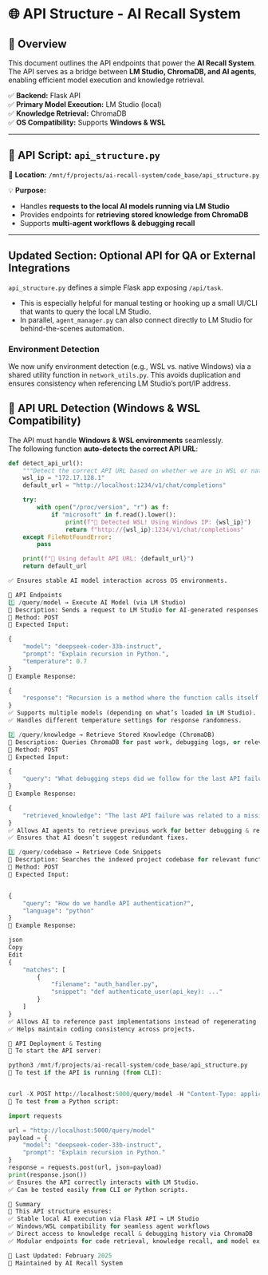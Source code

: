 # 🌐 API Structure - AI Recall System

## **📌 Overview**

This document outlines the API endpoints that power the **AI Recall System**.  
The API serves as a bridge between **LM Studio, ChromaDB, and AI agents**, enabling efficient model execution and knowledge retrieval.

✅ **Backend:** Flask API  
✅ **Primary Model Execution:** LM Studio (local)  
✅ **Knowledge Retrieval:** ChromaDB  
✅ **OS Compatibility:** Supports **Windows & WSL**  

---

## **📂 API Script: `api_structure.py`**

📍 **Location:** `/mnt/f/projects/ai-recall-system/code_base/api_structure.py`

💡 **Purpose:**  

- Handles **requests to the local AI models running via LM Studio**  
- Provides endpoints for **retrieving stored knowledge from ChromaDB**  
- Supports **multi-agent workflows & debugging recall**  

---

## Updated Section: Optional API for QA or External Integrations

`api_structure.py` defines a simple Flask app exposing `/api/task`. 
- This is especially helpful for manual testing or hooking up a small UI/CLI that wants to query the local LM Studio.
- In parallel, `agent_manager.py` can also connect directly to LM Studio for behind-the-scenes automation.

### Environment Detection

We now unify environment detection (e.g., WSL vs. native Windows) via a shared utility function in `network_utils.py`. This avoids duplication and ensures consistency when referencing LM Studio’s port/IP address.


## **🔹 API URL Detection (Windows & WSL Compatibility)**

The API must handle **Windows & WSL environments** seamlessly.  
The following function **auto-detects the correct API URL**:

```python
def detect_api_url():
    """Detect the correct API URL based on whether we are in WSL or native Windows."""
    wsl_ip = "172.17.128.1"
    default_url = "http://localhost:1234/v1/chat/completions"

    try:
        with open("/proc/version", "r") as f:
            if "microsoft" in f.read().lower():
                print(f"🔹 Detected WSL! Using Windows IP: {wsl_ip}")
                return f"http://{wsl_ip}:1234/v1/chat/completions"
    except FileNotFoundError:
        pass

    print(f"🔹 Using default API URL: {default_url}")
    return default_url

✅ Ensures stable AI model interaction across OS environments.

📌 API Endpoints
1️⃣ /query/model → Execute AI Model (via LM Studio)
🔹 Description: Sends a request to LM Studio for AI-generated responses.
🔹 Method: POST
🔹 Expected Input:

{
    "model": "deepseek-coder-33b-instruct",
    "prompt": "Explain recursion in Python.",
    "temperature": 0.7
}
🔹 Example Response:

{
    "response": "Recursion is a method where the function calls itself..."
}
✅ Supports multiple models (depending on what’s loaded in LM Studio).
✅ Handles different temperature settings for response randomness.

2️⃣ /query/knowledge → Retrieve Stored Knowledge (ChromaDB)
🔹 Description: Queries ChromaDB for past work, debugging logs, or relevant project knowledge.
🔹 Method: POST
🔹 Expected Input:

{
    "query": "What debugging steps did we follow for the last API failure?"
}
🔹 Example Response:

{
    "retrieved_knowledge": "The last API failure was related to a missing API key. Debugging steps included..."
}
✅ Allows AI agents to retrieve previous work for better debugging & recall.
✅ Ensures that AI doesn’t suggest redundant fixes.

3️⃣ /query/codebase → Retrieve Code Snippets
🔹 Description: Searches the indexed project codebase for relevant functions or classes.
🔹 Method: POST
🔹 Expected Input:


{
    "query": "How do we handle API authentication?",
    "language": "python"
}
🔹 Example Response:

json
Copy
Edit
{
    "matches": [
        {
            "filename": "auth_handler.py",
            "snippet": "def authenticate_user(api_key): ..."
        }
    ]
}
✅ Allows AI to reference past implementations instead of regenerating from scratch.
✅ Helps maintain coding consistency across projects.

📌 API Deployment & Testing
📌 To start the API server:

python3 /mnt/f/projects/ai-recall-system/code_base/api_structure.py
📌 To test if the API is running (from CLI):


curl -X POST http://localhost:5000/query/model -H "Content-Type: application/json" -d '{"model":"deepseek-coder-33b-instruct", "prompt":"Explain recursion in Python."}'
📌 To test from a Python script:

import requests

url = "http://localhost:5000/query/model"
payload = {
    "model": "deepseek-coder-33b-instruct",
    "prompt": "Explain recursion in Python."
}
response = requests.post(url, json=payload)
print(response.json())
✅ Ensures the API correctly interacts with LM Studio.
✅ Can be tested easily from CLI or Python scripts.

📌 Summary
📌 This API structure ensures:
✅ Stable local AI execution via Flask API → LM Studio
✅ Windows/WSL compatibility for seamless agent workflows
✅ Direct access to knowledge recall & debugging history via ChromaDB
✅ Modular endpoints for code retrieval, knowledge recall, and model execution

📅 Last Updated: February 2025
🔹 Maintained by AI Recall System
